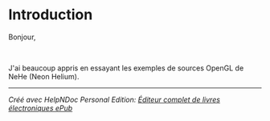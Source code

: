 # Introduction

Bonjour,

&nbsp;

J'ai beaucoup appris en essayant les exemples de sources OpenGL de NeHe (Neon Helium).
***
_Créé avec HelpNDoc Personal Edition: [Éditeur complet de livres électroniques ePub](<https://www.helpndoc.com/fr/creer-des-livres-numeriques-epub>)_
